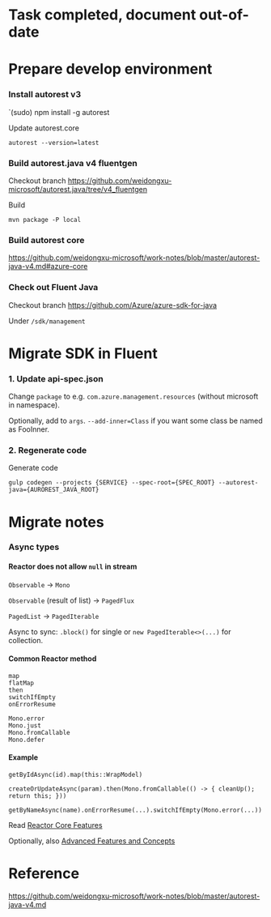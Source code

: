 # Task completed, document out-of-date

# Prepare develop environment

### Install autorest v3

`(sudo) npm install -g autorest

Update autorest.core

`autorest --version=latest`

### Build autorest.java v4 fluentgen

Checkout branch https://github.com/weidongxu-microsoft/autorest.java/tree/v4_fluentgen

Build

`mvn package -P local`

### Build autorest core

https://github.com/weidongxu-microsoft/work-notes/blob/master/autorest-java-v4.md#azure-core

### Check out Fluent Java

Checkout branch https://github.com/Azure/azure-sdk-for-java

Under `/sdk/management`

# Migrate SDK in Fluent

### 1. Update api-spec.json

Change `package` to e.g. `com.azure.management.resources` (without microsoft in namespace).

Optionally, add to `args`.
`--add-inner=Class` if you want some class be named as FooInner.

### 2. Regenerate code

Generate code

`gulp codegen --projects {SERVICE} --spec-root={SPEC_ROOT} --autorest-java={AUROREST_JAVA_ROOT}`

# Migrate notes

### Async types

#### Reactor does not allow `null` in stream

`Observable` -> `Mono`

`Observable` (result of list) -> `PagedFlux`

`PagedList` -> `PagedIterable`

Async to sync: `.block()` for single or `new PagedIterable<>(...)` for collection.

#### Common Reactor method

```
map
flatMap
then
switchIfEmpty
onErrorResume

Mono.error
Mono.just
Mono.fromCallable
Mono.defer
```

#### Example

```
getByIdAsync(id).map(this::WrapModel)

createOrUpdateAsync(param).then(Mono.fromCallable(() -> { cleanUp(); return this; }))

getByNameAsync(name).onErrorResume(...).switchIfEmpty(Mono.error(...))
```

Read [Reactor Core Features](https://projectreactor.io/docs/core/release/reference/#core-features)

Optionally, also [Advanced Features and Concepts](https://projectreactor.io/docs/core/release/reference/#advanced)

# Reference

https://github.com/weidongxu-microsoft/work-notes/blob/master/autorest-java-v4.md
